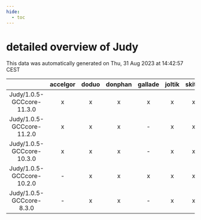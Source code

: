 ```yaml
---
hide:
  - toc
---
```


detailed overview of Judy
=========================


This data was automatically generated on Thu, 31 Aug 2023 at 14:42:57 CEST  

| |accelgor|doduo|donphan|gallade|joltik|skitty|swalot|victini|
| :---: | :---: | :---: | :---: | :---: | :---: | :---: | :---: | :---: |
|Judy/1.0.5-GCCcore-11.3.0|x|x|x|x|x|x|x|x|
|Judy/1.0.5-GCCcore-11.2.0|x|x|x|-|x|x|x|x|
|Judy/1.0.5-GCCcore-10.3.0|x|x|x|-|x|x|x|x|
|Judy/1.0.5-GCCcore-10.2.0|-|x|x|x|x|x|x|x|
|Judy/1.0.5-GCCcore-8.3.0|-|x|x|-|x|x|x|x|
